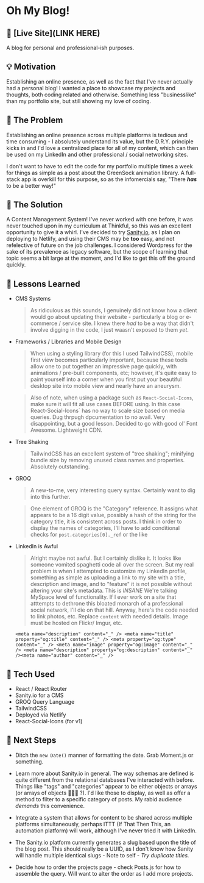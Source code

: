 # Oh My Blog!

<!-- <img src="https://github.com/grittygrady/ComiCombat/blob/master/src/images/ComicombatBanner.png?raw=true"> -->

## 🚀 [Live Site](LINK HERE)

A blog for personal and professional-ish purposes.

<!-- <img src="https://github.com/grittygrady/ComiCombat/blob/master/src/images/comcombat-chars.png?raw=true"> -->

## 💡 Motivation

Establishing an online presence, as well as the fact that I've never actually had a personal blog! I wanted a place to showcase my projects and thoughts, both coding related and otherwise. Something less "businesslike" than my portfolio site, but still showing my love of coding.

<!-- <img src="https://github.com/grittygrady/ComiCombat/blob/master/src/images/comicombat.png?raw=true"> -->

## 🤔 The Problem

Establishing an online presence across multiple platforms is tedious and time consuming - I absolutely understand its value, but the D.R.Y. principle kicks in and I'd love a centralized place for all of my content, which can then be used on my LinkedIn and other professional / social networking sites.

I don't want to have to edit the code for my portfolio multiple times a week for things as simple as a post about the GreenSock animation library. A full-stack app is overkill for this purpose, so as the infomercials say, "There **_has_** to be a better way!"

<!-- <img src="https://github.com/grittygrady/ComiCombat/blob/master/src/images/ComiCombatWin.png?raw=true"> -->

## 🧐 The Solution

A Content Management System! I've never worked with one before, it was never touched upon in my curriculum at Thinkful, so this was an excellent opportunity to give it a whirl. I've decided to try [Sanity.io](https://www.sanity.io/), as I plan on deploying to Netlify, and using their CMS may be **too** easy, and not refelective of future on the job challenges. I considered Wordpress for the sake of its prevalence as legacy software, but the scope of learning that topic seems a bit large at the moment, and I'd like to get this off the ground quickly.

## 🧠 Lessons Learned

- CMS Systems

  > As ridiculous as this sounds, I genuinely did not know how a client would go about updating their website - particularly a blog or e-commerce / service site. I knew there _had_ to be a way that didn't involve digging in the code, I just waasn't exposed to them _yet_.

- Frameworks / Libraries and Mobile Design

  > When using a styling library (for this I used TailwindCSS), mobile first view becomes particularly important, because these tools allow one to put together an impressive page quickly, with animations / pre-built components, etc; however, it's quite easy to paint yourself into a corner when you first put your beautiful desktop site into mobile view and nearly have an aneurysm.

  > Also of note, when using a package such as `React-Social-Icons`, make sure it will fit all use cases BEFORE using. In this case React-Social-Icons` has no way to scale size based on media queries. Dug thrpugh dpcumentation to no avail. Very disappointing, but a good lesson. Decided to go with good ol' Font Awesome. Lightweight CDN.

- Tree Shaking

  > TailwindCSS has an excellent system of "tree shaking"; minifying bundle size by removing unused class names and properties. Absolutely outstanding.

- GROQ

  > A new-to-me, very interesting query syntax. Certainly want to dig into this further.

  > One element of GROQ is the "Category" reference. It assigns what appears to be a 16 digit value, possibly a hash of the string for the category title, it is consistent across posts. I think in order to display the names of categories, I'll have to add conditional checks for `post.categories[0]._ref` or the like

- LinkedIn is Awful

  > Alright maybe not awful. But I certainly dislike it. It looks like someone vomited spaghetti code all over the screen. But my real problem is when I attempted to customize my LinkedIn profile, something as simple as uploading a link to my site with a title, description and image, and to "feature" it is not possible without altering your site's metadata. This is _INSANE_ We're talking MySpace level of functionality. If I ever work on a site that atttempts to dethrone this bloated monarch of a professional social network, I'll die on that hill. Anyway, here's the code needed to link photos, etc. Replace `content` with needed details. Image must be hosted on Flickr/ Imgur, etc.

  `<meta name="description" content="_" />
  <meta name="title" property="og:title" content="_" />
  <meta property="og:type" content="_" />
  <meta name="image" property="og:image" content="_" />
  <meta name="description" property="og:description" content="_" /><meta name="author" content="_" />`

## 💾 Tech Used

- React / React Router
- Sanity.io for a CMS
- GROQ Query Language
- TailwindCSS
- Deployed via Netlify
- React-Social-Icons (for v1)

## 🔮 Next Steps

- Ditch the `new Date()` manner of formatting the date. Grab Moment.js or something.

- Learn more about Sanity.io in general. The way schemas are defined is quite different from the relational databases I've interacted with before. Things like "tags" and "categories" appear to be either objects or arrays (or arrays of objects 🤷🏻‍♀️ ?). I'd like those to display, as well as offer a method to filter to a specific category of posts. My rabid audience _demands_ this convenience.

- Integrate a system that allows for content to be shared across multiple platforms simultaneously, perhaps ITTT (If That Then This, an automation platform) will work, although I've never tried it with LinkedIn.

- The Sanity.io platform currently generates a slug based upon the title of the blog post. This should really be a UUID, as I don't know how Sanity will handle multiple identical slugs - Note to self - _Try duplicate titles._

- Decide how to order the projects page - check Posts.js for how to assemble the query. Will want to alter the order as I add more projects.
